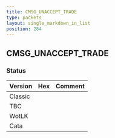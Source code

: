 ```yaml
---
title: CMSG_UNACCEPT_TRADE
type: packets
layout: single_markdown_in_list
position: 284
---
```


## CMSG_UNACCEPT_TRADE

### Status

Version | Hex | Comment
---------- | ---------- | ---------- 
Classic |  |  
TBC |  |  
WotLK |  |  
Cata |  |  
